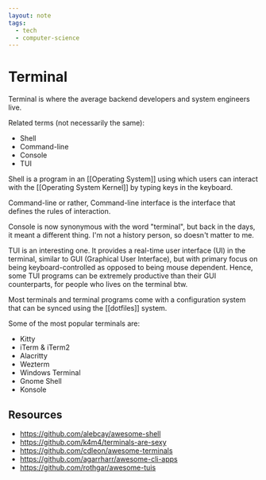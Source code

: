 ```yaml
---
layout: note
tags:
  - tech
  - computer-science
---
```


# Terminal

Terminal is where the average backend developers and system engineers live.

Related terms (not necessarily the same):

- Shell
- Command-line
- Console
- TUI

Shell is a program in an [[Operating System]] using which users can interact with the [[Operating System Kernel]] by typing keys in the keyboard.

Command-line or rather, Command-line interface is the interface that defines the rules of interaction.

Console is now synonymous with the word "terminal", but back in the days, it meant a different thing. I'm not a history person, so doesn't matter to me.

TUI is an interesting one. It provides a real-time user interface (UI) in the terminal, similar to GUI (Graphical User Interface), but with primary focus on being keyboard-controlled as opposed to being mouse dependent. Hence, some TUI programs can be extremely productive than their GUI counterparts, for people who lives on the terminal btw.

Most terminals and terminal programs come with a configuration system that can be synced using the [[dotfiles]] system.

Some of the most popular terminals are:

- Kitty
- iTerm & iTerm2
- Alacritty
- Wezterm
- Windows Terminal
- Gnome Shell
- Konsole

## Resources

- https://github.com/alebcay/awesome-shell
- https://github.com/k4m4/terminals-are-sexy
- https://github.com/cdleon/awesome-terminals
- https://github.com/agarrharr/awesome-cli-apps
- https://github.com/rothgar/awesome-tuis
